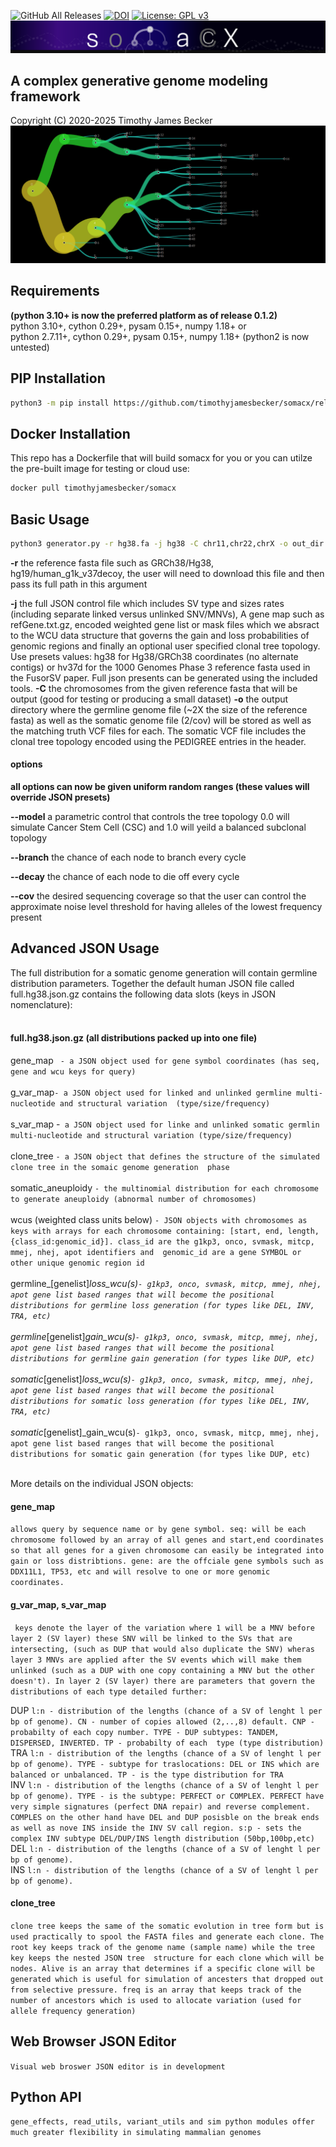 ![GitHub All Releases](https://img.shields.io/github/downloads/timothyjamesbecker/somacx/total.svg) [![DOI](https://zenodo.org/badge/185091540.svg)](https://zenodo.org/badge/latestdoi/185091540) [![License: GPL v3](https://img.shields.io/badge/License-GPLv3-blue.svg)](https://www.gnu.org/licenses/gpl-3.0)
![Alt text](images/somacx_logo.png?raw=true "somacx")
## A complex generative genome modeling framework
Copyright (C) 2020-2025 Timothy James Becker
![Alt text](images/clone_tree_inv.png?raw=true "somacx") <br>


## Requirements
<b>(python 3.10+ is now the preferred platform as of release 0.1.2)</b><br>
python 3.10+, cython 0.29+, pysam 0.15+, numpy 1.18+ or<br>
python 2.7.11+, cython 0.29+, pysam 0.15+, numpy 1.18+ (python2 is now untested)
## PIP Installation
```bash
python3 -m pip install https://github.com/timothyjamesbecker/somacx/releases/download/0.1.3/somacx-0.1.3.tar.gz
```

## Docker Installation
This repo has a Dockerfile that will build somacx for you or you can utilze the pre-built image for testing or cloud use:
```bash
docker pull timothyjamesbecker/somacx
```

## Basic Usage
```bash
python3 generator.py -r hg38.fa -j hg38 -C chr11,chr22,chrX -o out_dir --model 0.25,0.75 --cov 2,6
```
<b>-r</b> the reference fasta file such as GRCh38/Hg38, hg19/human_g1k_v37decoy, the user will need to download this file and then pass its full path in this argument<br>

<b>-j</b> the full JSON control file which includes SV type and sizes rates (including separate linked versus unlinked SNV/MNVs), 
A gene map such as refGene.txt.gz, encoded weighted gene list or mask files which we absract to the WCU data structure that governs 
the gain and loss probabilities of genomic regions and finally an optional user specified clonal tree topology.
Use presets values: hg38 for Hg38/GRCh38 coordinates (no alternate contigs) or hv37d for the 1000 Genomes Phase 3 reference 
fasta used in the FusorSV paper.
Full json presents can be generated using the included tools.
<b>-C</b> the chromosomes from the given reference fasta that will be output (good for testing or producing a small dataset)
<b>-o</b> the output directory where the germline genome file (~2X the size of the reference fasta) as well as the somatic genome file 
(2/cov) will be stored as well as the matching truth VCF files for each. The somatic VCF file includes the clonal tree topology 
encoded using the PEDIGREE entries in the header.

#### options
<b>all options can now be given uniform random ranges (these values will override JSON presets)</b>

<b>--model</b> a parametric control that controls the tree topology 0.0 will simulate Cancer Stem Cell (CSC) and 1.0 will 
yeild a balanced subclonal topology

<b>--branch</b> the chance of each node to branch every cycle

<b>--decay</b> the chance of each node to die off every cycle

<b>--cov</b> the desired sequencing coverage so that the user can control the approximate noise level threshold for having 
alleles of the lowest frequency present

## Advanced JSON Usage
The full distribution for a somatic genome generation will contain germline distribution parameters. Together the default
human JSON file called full.hg38.json.gz contains the following data slots (keys in JSON nomenclature):<br><br>
#### full.hg38.json.gz (all distributions packed up into one file)
gene_map `` - a JSON object used for gene symbol coordinates (has seq, gene and wcu keys for query)``<br><br>
g_var_map``- a JSON object used for linked and unlinked germline multi-nucleotide and structural variation 
(type/size/frequency)``<br><br>
s_var_map -`` a JSON object used for linke and unlinked somatic germlin multi-nucleotide and structural variation
(type/size/frequency)``<br><br>
clone_tree ``- a JSON object that defines the structure of the simulated clone tree in the somaic genome generation 
phase``<br><br>
somatic_aneuploidy ``- the multinomial distribution for each chromosome to generate aneuploidy (abnormal number
of chromosomes)``<br><br>
wcus (weighted class units below) ``- JSON objects with chromosomes as keys with arrays for each chromosome containing:
[start, end, length, {class_id:genomic_id}]. class_id are the g1kp3, onco, svmask, mitcp, mmej, nhej, apot identifiers and 
genomic_id are a gene SYMBOL or other unique genomic region id``<br><br>
germline_[genelist]_loss_wcu(s)``- g1kp3, onco, svmask, mitcp, mmej, nhej, apot gene list based ranges that
will become the positional distributions for germline loss generation (for types like DEL, INV, TRA, etc)``<br><br>
germline_[genelist]_gain_wcu(s)``- g1kp3, onco, svmask, mitcp, mmej, nhej, apot gene list based ranges that
will become the positional distributions for germline gain generation (for types like DUP, etc)``<br><br>
somatic_[genelist]_loss_wcu(s)``- g1kp3, onco, svmask, mitcp, mmej, nhej, apot gene list based ranges that
will become the positional distributions for somatic loss generation (for types like DEL, INV, TRA, etc)``<br><br>
somatic_[genelist]_gain_wcu(s)``- g1kp3, onco, svmask, mitcp, mmej, nhej, apot gene list based ranges that
will become the positional distributions for somatic gain generation (for types like DUP, etc)``<br><br>

More details on the individual JSON objects: <br>

#### gene_map
``allows query by sequence name or by gene symbol. seq: will be each chromosome followed by an array of all genes and start,end
coordinates so that all genes for a given chromosome can easily be integrated into gain or loss distribtions. gene: are the offciale gene symbols
such as DDX11L1, TP53, etc and will resolve to one or more genomic coordinates.``<br>

#### g_var_map, s_var_map
`` keys denote the layer of the variation where 1 will be a MNV before layer 2 (SV layer) these SNV will be linked to the SVs
that are intersecting, (such as DUP that would also duplicate the SNV) wheras layer 3 MNVs are applied after the SV events which
will make them unlinked (such as a DUP with one copy containing a MNV but the other doesn't). In layer 2 (SV layer) there are
parameters that govern the distributions of each type detailed further:``

DUP ``l:n - distribution of the lengths (chance of a SV of lenght l per bp of genome). CN - number of copies allowed (2,..,8)
default. CNP - probabilty of each copy number. TYPE - DUP subtypes: TANDEM, DISPERSED, INVERTED. TP - probabilty of each 
type (type distribution)``<br>
TRA ``l:n - distribution of the lengths (chance of a SV of lenght l per bp of genome). TYPE - subtype for traslocations:
DEL or INS which are balanced or unbalanced. TP - is the type distribution for TRA``<br>
INV ``l:n - distribution of the lengths (chance of a SV of lenght l per bp of genome). TYPE - is the subtype: PERFECT or
COMPLEX. PERFECT have very simple signatures (perfect DNA repair) and reverse complement. COMPLES on the other hand
have DEL and DUP posisble on the break ends as well as nove INS inside the INV SV call region. s:p - sets the complex INV
subtype DEL/DUP/INS length distribution (50bp,100bp,etc)``<br>
DEL ``l:n - distribution of the lengths (chance of a SV of lenght l per bp of genome).``<br>
INS  ``l:n - distribution of the lengths (chance of a SV of lenght l per bp of genome).``

#### clone_tree
``clone tree keeps the same of the somatic evolution in tree form but is used practically to spool the FASTA files and
generate each clone. The root key keeps track of the genome name (sample name) while the tree key keeps the nested JSON tree 
structure for each clone which will be nodes. Alive is an array that determines if a specific clone will be generated
which is useful for simulation of ancesters that dropped out from selective pressure. freq is an array that keeps track of
the number of ancestors which is used to allocate variation (used for allele frequency generation)``<br>











## Web Browser JSON Editor
``Visual web broswer JSON editor is in development``

## Python API
``gene_effects, read_utils, variant_utils and sim python modules offer much greater flexibility in simulating mammalian genomes
``

























